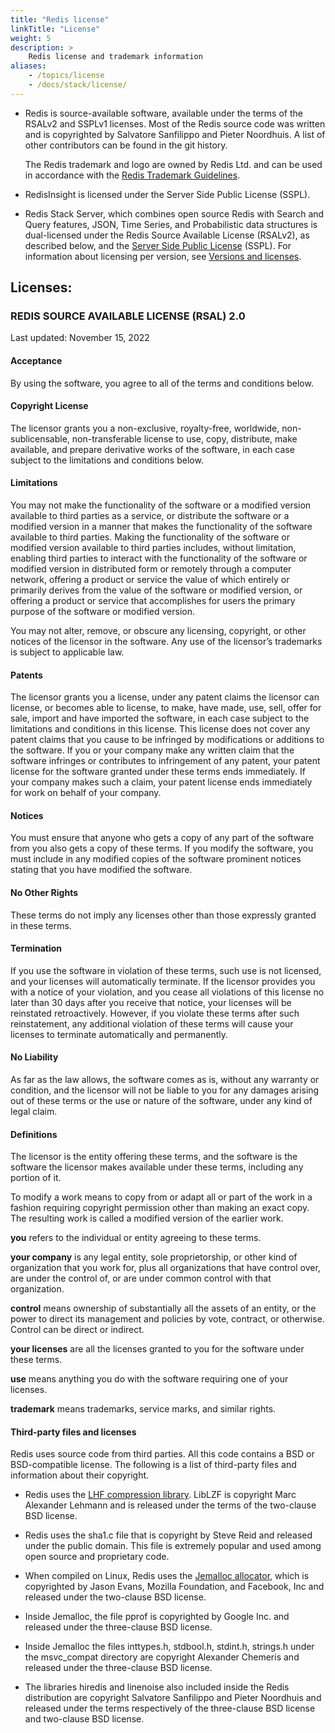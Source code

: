 ```yaml
---
title: "Redis license"
linkTitle: "License"
weight: 5
description: >
    Redis license and trademark information
aliases:
    - /topics/license
    - /docs/stack/license/
---
```



* Redis is source-available software, available under the terms of the RSALv2 and SSPLv1 licenses. Most of the Redis source code was written and is copyrighted by Salvatore Sanfilippo and Pieter Noordhuis. A list of other contributors can be found in the git history.

  The Redis trademark and logo are owned by Redis Ltd. and can be
used in accordance with the [Redis Trademark Guidelines](https://redis.com/legal/trademark-guidelines/).

* RedisInsight is licensed under the Server Side Public License (SSPL).

* Redis Stack Server, which combines open source Redis with Search and Query features, JSON, Time Series, and Probabilistic data structures is dual-licensed under the Redis Source Available License (RSALv2), as described below, and the [Server Side Public License](https://redis.com/legal/server-side-public-license-sspl/) (SSPL). For information about licensing per version, see [Versions and licenses](/docs/about/about-stack/#redis-stack-license).


## Licenses:

### REDIS SOURCE AVAILABLE LICENSE (RSAL) 2.0

Last updated: November 15, 2022

#### Acceptance

By using the software, you agree to all of the terms and conditions below.

#### Copyright License

The licensor grants you a non-exclusive, royalty-free, worldwide, non-sublicensable, non-transferable license to use, copy, distribute, make available, and prepare derivative works of the software, in each case subject to the limitations and conditions below.

#### Limitations

You may not make the functionality of the software or a modified version available to third parties as a service, or distribute the software or a modified version in a manner that makes the functionality of the software available to third parties. Making the functionality of the software or modified version available to third parties includes, without limitation, enabling third parties to interact with the functionality of the software or modified version in distributed form or remotely through a computer network, offering a product or service the value of which entirely or primarily derives from the value of the software or modified version, or offering a product or service that accomplishes for users the primary purpose of the software or modified version.

You may not alter, remove, or obscure any licensing, copyright, or other notices of the licensor in the software. Any use of the licensor’s trademarks is subject to applicable law.

#### Patents

The licensor grants you a license, under any patent claims the licensor can license, or becomes able to license, to make, have made, use, sell, offer for sale, import and have imported the software, in each case subject to the limitations and conditions in this license. This license does not cover any patent claims that you cause to be infringed by modifications or additions to the software. If you or your company make any written claim that the software infringes or contributes to infringement of any patent, your patent license for the software granted under these terms ends immediately. If your company makes such a claim, your patent license ends immediately for work on behalf of your company.

#### Notices

You must ensure that anyone who gets a copy of any part of the software from you also gets a copy of these terms. If you modify the software, you must include in any modified copies of the software prominent notices stating that you have modified the software.

#### No Other Rights

These terms do not imply any licenses other than those expressly granted in these terms.

#### Termination

If you use the software in violation of these terms, such use is not licensed, and your licenses will automatically terminate. If the licensor provides you with a notice of your violation, and you cease all violations of this license no later than 30 days after you receive that notice, your licenses will be reinstated retroactively. However, if you violate these terms after such reinstatement, any additional violation of these terms will cause your licenses to terminate automatically and permanently.

#### No Liability

As far as the law allows, the software comes as is, without any warranty or condition, and the licensor will not be liable to you for any damages arising out of these terms or the use or nature of the software, under any kind of legal claim.

#### Definitions

The licensor is the entity offering these terms, and the software is the software the licensor makes available under these terms, including any portion of it.

To modify a work means to copy from or adapt all or part of the work in a fashion requiring copyright permission other than making an exact copy. The resulting work is called a modified version of the earlier work.

**you** refers to the individual or entity agreeing to these terms.

**your company** is any legal entity, sole proprietorship, or other kind of organization that you work for, plus all organizations that have control over, are under the control of, or are under common control with that organization.

**control** means ownership of substantially all the assets of an entity, or the power to direct its management and policies by vote, contract, or otherwise. Control can be direct or indirect.

**your licenses** are all the licenses granted to you for the software under these terms. 

**use** means anything you do with the software requiring one of your licenses.

**trademark** means trademarks, service marks, and similar rights.

#### Third-party files and licenses

Redis uses source code from third parties. All this code contains a BSD or BSD-compatible license. The following is a list of third-party files and information about their copyright.

* Redis uses the [LHF compression library](http://oldhome.schmorp.de/marc/liblzf.html). LibLZF is copyright Marc Alexander Lehmann and is released under the terms of the two-clause BSD license.

* Redis uses the sha1.c file that is copyright by Steve Reid and released under the public domain. This file is extremely popular and used among open source and proprietary code.

* When compiled on Linux, Redis uses the [Jemalloc allocator](https://github.com/jemalloc/jemalloc), which is copyrighted by Jason Evans, Mozilla Foundation, and Facebook, Inc and released under the two-clause BSD license.

* Inside Jemalloc, the file pprof is copyrighted by Google Inc. and released under the three-clause BSD license.

* Inside Jemalloc the files inttypes.h, stdbool.h, stdint.h, strings.h under the msvc_compat directory are copyright Alexander Chemeris and released under the three-clause BSD license.

* The libraries hiredis and linenoise also included inside the Redis distribution are copyright Salvatore Sanfilippo and Pieter Noordhuis and released under the terms respectively of the three-clause BSD license and two-clause BSD license.
